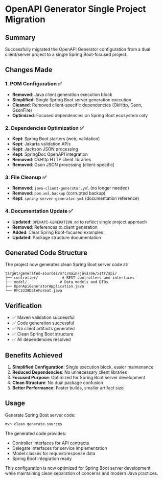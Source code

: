 # OpenAPI Generator Single Project Migration

## Summary

Successfully migrated the OpenAPI Generator configuration from a dual client/server project to a single Spring Boot-focused project.

## Changes Made

### 1. POM Configuration ✅
- **Removed**: Java client generation execution block
- **Simplified**: Single Spring Boot server generation execution
- **Cleaned**: Removed client-specific dependencies (OkHttp, Gson, GsonFire)
- **Optimized**: Focused dependencies on Spring Boot ecosystem only

### 2. Dependencies Optimization ✅
- **Kept**: Spring Boot starters (web, validation)
- **Kept**: Jakarta validation APIs
- **Kept**: Jackson JSON processing
- **Kept**: SpringDoc OpenAPI integration
- **Removed**: OkHttp HTTP client libraries
- **Removed**: Gson JSON processing (client-specific)

### 3. File Cleanup ✅
- **Removed**: `java-client-generator.yml` (no longer needed)
- **Removed**: `pom.xml.backup` (corrupted backup)
- **Kept**: `spring-server-generator.yml` (documentation reference)

### 4. Documentation Update ✅
- **Updated**: `OPENAPI-GENERATION.md` to reflect single project approach
- **Removed**: References to client generation
- **Added**: Clear Spring Boot-focused examples
- **Updated**: Package structure documentation

## Generated Code Structure

The project now generates clean Spring Boot server code at:
```
target/generated-sources/src/main/java/me/xstr/api/
├── controller/           # REST controllers and interfaces
├── model/               # Data models and DTOs
├── OpenApiGeneratorApplication.java
└── RFC3339DateFormat.java
```

## Verification

- ✅ Maven validation successful
- ✅ Code generation successful
- ✅ No client artifacts generated
- ✅ Clean Spring Boot structure
- ✅ All dependencies resolved

## Benefits Achieved

1. **Simplified Configuration**: Single execution block, easier maintenance
2. **Reduced Dependencies**: No unnecessary client libraries
3. **Focused Purpose**: Optimized for Spring Boot server development
4. **Clean Structure**: No dual package confusion
5. **Better Performance**: Faster builds, smaller artifact size

## Usage

Generate Spring Boot server code:
```bash
mvn clean generate-sources
```

The generated code provides:
- Controller interfaces for API contracts
- Delegate interfaces for service implementation
- Model classes for request/response data
- Spring Boot integration ready

This configuration is now optimized for Spring Boot server development while maintaining clean separation of concerns and modern Java practices.
